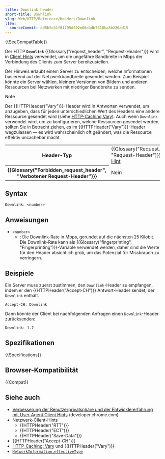 ```yaml
---
title: Downlink header
short-title: Downlink
slug: Web/HTTP/Reference/Headers/Downlink
l10n:
  sourceCommit: ad5b5e31f81795d692e66dadb7818ba8b220ad15
---
```


{{SeeCompatTable}}

Der HTTP **`Downlink`** {{Glossary("request_header", "Request-Header")}} wird in [Client Hints](/de/docs/Web/HTTP/Guides/Client_hints) verwendet, um die ungefähre Bandbreite in Mbps der Verbindung des Clients zum Server bereitzustellen.

Der Hinweis erlaubt einem Server zu entscheiden, welche Informationen basierend auf der Netzwerkbandbreite gesendet werden. Zum Beispiel könnte ein Server wählen, kleinere Versionen von Bildern und anderen Ressourcen bei Netzwerken mit niedriger Bandbreite zu senden.

> [!NOTE]
> Der {{HTTPHeader("Vary")}}-Header wird in Antworten verwendet, um anzugeben, dass für jeden unterschiedlichen Wert des Headers eine andere Ressource gesendet wird (siehe [HTTP-Caching Vary](/de/docs/Web/HTTP/Guides/Caching#vary)).
> Auch wenn `Downlink` verwendet wird, um zu konfigurieren, welche Ressourcen gesendet werden, sollten Sie in Betracht ziehen, es im {{HTTPHeader("Vary")}}-Header wegzulassen — es wird wahrscheinlich oft geändert, was die Ressource effektiv uncachebar macht.

<table class="properties">
  <tbody>
    <tr>
      <th scope="row">Header-Typ</th>
      <td>
        {{Glossary("Request_header", "Request-Header")}},
        <a href="/de/docs/Web/HTTP/Guides/Client_hints">Client-Hint</a>
      </td>
    </tr>
    <tr>
      <th scope="row">{{Glossary("Forbidden_request_header", "Verbotener Request-Header")}}</th>
      <td>Nein</td>
    </tr>
  </tbody>
</table>

## Syntax

```http
Downlink: <number>
```

## Anweisungen

- `<number>`
  - : Die Downlink-Rate in Mbps, gerundet auf die nächsten 25 Kilobit.
    Die Downlink-Rate kann als {{Glossary("fingerprinting", "Fingerprinting")}}-Variable verwendet werden, daher sind die Werte für den Header absichtlich grob, um das Potenzial für Missbrauch zu verringern.

## Beispiele

Ein Server muss zuerst zustimmen, den `Downlink`-Header zu empfangen, indem er den {{HTTPHeader("Accept-CH")}} Antwort-Header sendet, der `Downlink` enthält.

```http
Accept-CH: Downlink
```

Dann könnte der Client bei nachfolgenden Anfragen einen `Downlink`-Header zurücksenden:

```http
Downlink: 1.7
```

## Spezifikationen

{{Specifications}}

## Browser-Kompatibilität

{{Compat}}

## Siehe auch

- [Verbesserung der Benutzerprivatsphäre und der Entwicklererfahrung mit User-Agent Client Hints](https://developer.chrome.com/docs/privacy-security/user-agent-client-hints) (developer.chrome.com)
- Netzwerk-Client-Hints
  - {{HTTPHeader("RTT")}}
  - {{HTTPHeader("ECT")}}
  - {{HTTPHeader("Save-Data")}}
- {{HTTPHeader("Accept-CH")}}
- [HTTP-Caching: Vary](/de/docs/Web/HTTP/Guides/Caching#vary) und {{HTTPHeader("Vary")}}
- [`NetworkInformation.effectiveType`](/de/docs/Web/API/NetworkInformation/effectiveType)
